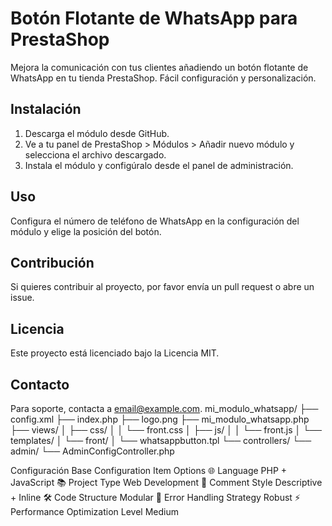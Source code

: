 # Botón Flotante de WhatsApp para PrestaShop

Mejora la comunicación con tus clientes añadiendo un botón flotante de WhatsApp en tu tienda PrestaShop. Fácil configuración y personalización.

## Instalación

1. Descarga el módulo desde GitHub.
2. Ve a tu panel de PrestaShop > Módulos > Añadir nuevo módulo y selecciona el archivo descargado.
3. Instala el módulo y configúralo desde el panel de administración.

## Uso

Configura el número de teléfono de WhatsApp en la configuración del módulo y elige la posición del botón.

## Contribución

Si quieres contribuir al proyecto, por favor envía un pull request o abre un issue.

## Licencia

Este proyecto está licenciado bajo la Licencia MIT.

## Contacto

Para soporte, contacta a email@example.com.
mi_modulo_whatsapp/
├── config.xml
├── index.php
├── logo.png
├── mi_modulo_whatsapp.php
├── views/
│   ├── css/
│   │   └── front.css
│   ├── js/
│   │   └── front.js
│   └── templates/
│       └── front/
│           └── whatsappbutton.tpl
└── controllers/
    └── admin/
        └── AdminConfigController.php


        
Configuración Base
Configuration Item	Options
🌐 Language	PHP + JavaScript
📚 Project Type	Web Development
📖 Comment Style	Descriptive + Inline
🛠️ Code Structure	Modular
🚫 Error Handling Strategy	Robust
⚡ Performance Optimization Level	Medium
